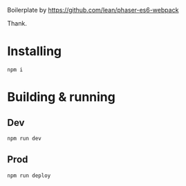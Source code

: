 Boilerplate by https://github.com/lean/phaser-es6-webpack

Thank.

# Installing

    npm i

# Building & running

## Dev
    npm run dev

## Prod
    npm run deploy